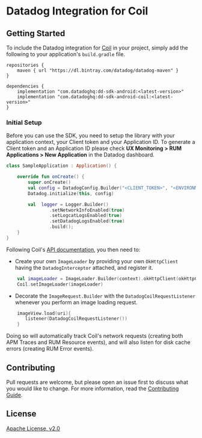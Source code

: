 # Datadog Integration for Coil

## Getting Started 

To include the Datadog integration for [Coil][1] in your project, simply add the
following to your application's `build.gradle` file.

```
repositories {
    maven { url "https://dl.bintray.com/datadog/datadog-maven" }
}

dependencies {
    implementation "com.datadoghq:dd-sdk-android:<latest-version>"
    implementation "com.datadoghq:dd-sdk-android-coil:<latest-version>"
}
```

### Initial Setup

Before you can use the SDK, you need to setup the library with your application
context, your Client token and your Application ID. 
To generate a Client token and an Application ID please check **UX Monitoring > RUM Applications > New Application**
in the Datadog dashboard.

```kotlin
class SampleApplication : Application() {

    override fun onCreate() {
        super.onCreate()
        val config = DatadogConfig.Builder("<CLIENT_TOKEN>", "<ENVIRONMENT_NAME>", "<APPLICATION_ID>").build()
        Datadog.initialize(this, config)

        val  logger = Logger.Builder()
                .setNetworkInfoEnabled(true)
                .setLogcatLogsEnabled(true)
                .setDatadogLogsEnabled(true)
                .build();
    }
}
```

Following Coil's [API documentation][2], you then need to:
 
 - Create your own `ImageLoader` by providing your own `OkHttpClient` having the `DatadogInterceptor` attached,
and register it.

```kotlin
    val imageLoader = ImageLoader.Builder(context).okHttpClient(okHttpClient).build()
    Coil.setImageLoader(imageLoader)
```

- Decorate the `ImageRequest.Builder` with the `DatadogCoilRequestListener` whenever you perform an image loading request.
 
 ```kotlin
     imageView.load(uri){
        listener(DatadogCoilRequestListener())
     }
 ```

Doing so will automatically track Coil's network requests (creating both APM Traces and RUM Resource events), and will also listen for disk cache errors (creating RUM Error events).

## Contributing

Pull requests are welcome, but please open an issue first to discuss what you
would like to change. For more information, read the 
[Contributing Guide](../CONTRIBUTING.md).

## License

[Apache License, v2.0](../LICENSE)

[1]: https://github.com/coil-kt/coil
[2]: https://coil-kt.github.io/coil/getting_started/
